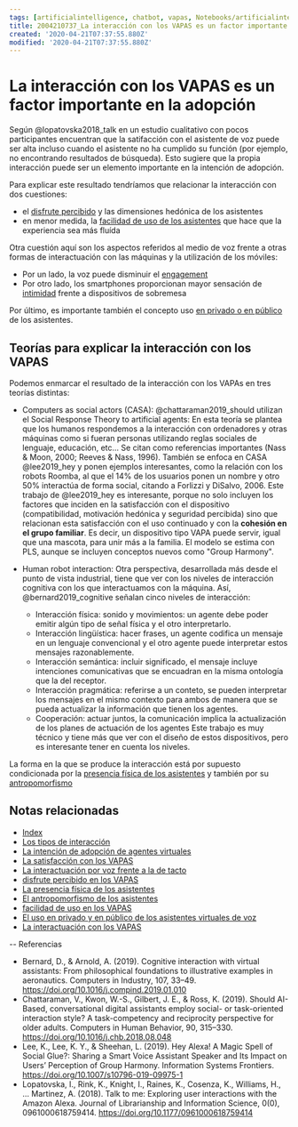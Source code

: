```yaml
---
tags: [artificialintelligence, chatbot, vapas, Notebooks/artificialintelligence, virtualagents, interaction]
title: 2004210737_La interacción con los VAPAS es un factor importante en la adopción 
created: '2020-04-21T07:37:55.880Z'
modified: '2020-04-21T07:37:55.880Z'
---
```


# La interacción con los VAPAS es un factor importante en la adopción 

Según @lopatovska2018_talk en un estudio cualitativo con pocos participantes encuentran que la satifacción con el asistente de voz puede ser alta incluso cuando el asistente no ha cumplido su función (por ejemplo, no encontrando resultados de búsqueda). Esto sugiere que la propia interacción puede ser un elemento importante en la intención de adopción.

Para explicar este resultado tendríamos que relacionar la interacción con dos cuestiones:

- el [disfrute percibido](2004060858_disfrute_percibido_agentes_virtuales.md) y las dimensiones hedónica de los asistentes
- en menor medida, la [facilidad de uso de los asistentes](2004060853_facilidad_uso_agentes_virtuales.md) que hace que la experiencia sea más fluída

Otra cuestión aquí son los aspectos referidos al medio de voz frente a otras formas de interactuación con las máquinas y la utilización de los móviles:

- Por un lado, la voz puede disminuir el [engagement](2004051647_effect_voice_interactions.md)
- Por otro lado, los smartphones proporcionan mayor sensación de [intimidad](2004170957_laprivacidadylosVAPAS.md) frente a dispositivos de sobremesa

Por último, es importante también el concepto uso [en privado o en público](2004070858_uso_privado_publico_asistentes.md) de los asistentes.

## Teorías para explicar la interacción con los VAPAS

Podemos enmarcar el resultado de la interacción con los VAPAs en tres teorías distintas:

- Computers as social actors (CASA): @chattaraman2019_should utilizan el Social Response Theory to artificial agents: En esta teoría se plantea que los humanos respondemos a la interacción con ordenadores y otras máquinas como si fueran personas utilizando reglas sociales de lenguaje, educación, etc... Se citan como referencias importantes (Nass & Moon, 2000; Reeves & Nass, 1996). También se enfoca en CASA @lee2019_hey y ponen ejemplos interesantes, como la relación con los robots Roomba, al que el 14% de los usuarios ponen un nombre y otro 50% interactúa de forma social, citando a Forlizzi y DiSalvo, 2006. Este trabajo de  @lee2019_hey es interesante, porque no solo incluyen los factores que inciden en la satisfacción con el dispositivo (compatibilidad, motivación hedónica y seguridad percibida) sino que relacionan esta satisfacción con el uso continuado y con la **cohesión en el grupo familiar**. Es decir, un dispositivo tipo VAPA puede servir, igual que una mascota, para unir más a la familia. El modelo se estima con PLS, aunque se incluyen conceptos nuevos como "Group Harmony".

- Human robot interaction: Otra perspectiva, desarrollada más desde el punto de vista industrial, tiene que ver con los niveles de interacción cognitiva con los que interactuamos con la máquina. Así, @bernard2019_cognitive señalan cinco niveles de interacción:
  - Interacción física: sonido y movimientos: un agente debe poder emitir algún tipo de señal física y el otro interpretarlo.
  - Interacción lingüística: hacer frases, un agente codifica un mensaje en un lenguaje convencional y el otro agente puede interpretar estos mensajes razonablemente.
  - Interacción semántica: incluir significado, el mensaje incluye intenciones comunicativas que se encuadran en la misma ontología que la del receptor.
  - Interacción pragmática: referirse a un conteto, se pueden interpretar los mensajes en el mismo contexto para ambos de manera que se pueda actualizar la información que tienen los agentes.
  - Cooperación: actuar juntos, la comunicación implica la actualización de los planes de actuación de los agentes
  Este trabajo es muy técnico y tiene más que ver con el diseño de estos dispositivos, pero es interesante tener en cuenta los niveles.

La forma en la que se produce la interacción está por supuesto condicionada por la [presencia física de los asistentes](2004040921_cuerpo_presencia_fisica_asistentes_virtuales.md) y también por su [antropomorfismo](2004060734_antropomorfismo_vapas.md)

## Notas relacionadas

- [Index](_2003101705_index.md)
- [Los tipos de interacción](2004240955_tipos_interaccion_vapas.md)
- [La intención de adopción de agentes virtuales](2004060832_intencion_adopcion_agente_virtual.md)
- [La satisfacción con los VAPAS](2004240815_satisfaccion_vapas.md)
- [La interactuación por voz frente a la de tacto](2004051647_effect_voice_interactions.md)
- [disfrute percibido en los VAPAS](2004060858_disfrute_percibido_agentes_virtuales.md)
- [La presencia física de los asistentes](2004040921_cuerpo_presencia_fisica_asistentes_virtuales.md)
- [El antropomorfismo de los asistentes](2004060734_antropomorfismo_vapas.md)
- [facilidad de uso en los VAPAS](2004060853_facilidad_uso_agentes_virtuales.md)
- [El uso en privado y en público de los asistentes virtuales de voz](2004070858_uso_privado_publico_asistentes.md)
- [La interactuación con los VAPAS](2004210737_lainteraccionconlosvapas.md)

--
Referencias

- Bernard, D., & Arnold, A. (2019). Cognitive interaction with virtual assistants: From philosophical foundations to illustrative examples in aeronautics. Computers in Industry, 107, 33–49. https://doi.org/10.1016/j.compind.2019.01.010
- Chattaraman, V., Kwon, W.-S., Gilbert, J. E., & Ross, K. (2019). Should AI-Based, conversational digital assistants employ social- or task-oriented interaction style? A task-competency and reciprocity perspective for older adults. Computers in Human Behavior, 90, 315–330. https://doi.org/10.1016/j.chb.2018.08.048
- Lee, K., Lee, K. Y., & Sheehan, L. (2019). Hey Alexa! A Magic Spell of Social Glue?: Sharing a Smart Voice Assistant Speaker and Its Impact on Users’ Perception of Group Harmony. Information Systems Frontiers. https://doi.org/10.1007/s10796-019-09975-1
- Lopatovska, I., Rink, K., Knight, I., Raines, K., Cosenza, K., Williams, H., … Martinez, A. (2018). Talk to me: Exploring user interactions with the Amazon Alexa. Journal of Librarianship and Information Science, 0(0), 0961000618759414. https://doi.org/10.1177/0961000618759414